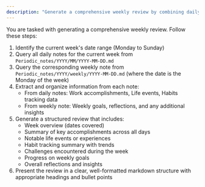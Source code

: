 ```yaml
---
description: "Generate a comprehensive weekly review by combining daily notes and the weekly summary"
---
```


You are tasked with generating a comprehensive weekly review. Follow these steps:

1. Identify the current week's date range (Monday to Sunday)
2. Query all daily notes for the current week from `Periodic_notes/YYYY/MM/YYYY-MM-DD.md`
3. Query the corresponding weekly note from `Periodic_notes/YYYY/weekly/YYYY-MM-DD.md` (where the date is the Monday of the week)
4. Extract and organize information from each note:
   - From daily notes: Work accomplishments, Life events, Habits tracking data
   - From weekly note: Weekly goals, reflections, and any additional insights
5. Generate a structured review that includes:
   - Week overview (dates covered)
   - Summary of key accomplishments across all days
   - Notable life events or experiences
   - Habit tracking summary with trends
   - Challenges encountered during the week
   - Progress on weekly goals
   - Overall reflections and insights
6. Present the review in a clear, well-formatted markdown structure with appropriate headings and bullet points